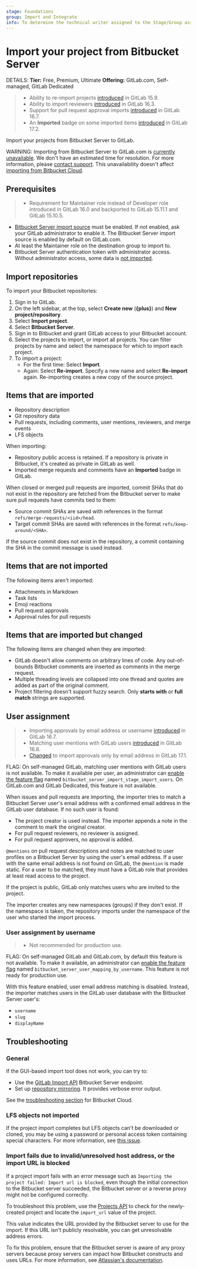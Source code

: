 ```yaml
---
stage: Foundations
group: Import and Integrate
info: To determine the technical writer assigned to the Stage/Group associated with this page, see https://handbook.gitlab.com/handbook/product/ux/technical-writing/#assignments
---
```


# Import your project from Bitbucket Server

DETAILS:
**Tier:** Free, Premium, Ultimate
**Offering:** GitLab.com, Self-managed, GitLab Dedicated

> - Ability to re-import projects [introduced](https://gitlab.com/gitlab-org/gitlab/-/issues/23905) in GitLab 15.9.
> - Ability to import reviewers [introduced](https://gitlab.com/gitlab-org/gitlab/-/issues/416611) in GitLab 16.3.
> - Support for pull request approval imports [introduced](https://gitlab.com/gitlab-org/gitlab/-/merge_requests/135256) in GitLab 16.7.
> - An **Imported** badge on some imported items [introduced](https://gitlab.com/gitlab-org/gitlab/-/issues/461211) in GitLab 17.2.

Import your projects from Bitbucket Server to GitLab.

WARNING:
Importing from Bitbucket Server to GitLab.com is [currently unavailable](https://status.gitlab.com). We don't have an
estimated time for resolution. For more information, please [contact support](https://about.gitlab.com/support/).
This unavailability doesn't affect [importing from Bitbucket Cloud](bitbucket.md).

## Prerequisites

> - Requirement for Maintainer role instead of Developer role introduced in GitLab 16.0 and backported to GitLab 15.11.1 and GitLab 15.10.5.

- [Bitbucket Server import source](../../../administration/settings/import_and_export_settings.md#configure-allowed-import-sources)
  must be enabled. If not enabled, ask your GitLab administrator to enable it. The Bitbucket Server import source is enabled
  by default on GitLab.com.
- At least the Maintainer role on the destination group to import to.
- Bitbucket Server authentication token with administrator access. Without administrator access, some data is
  [not imported](https://gitlab.com/gitlab-org/gitlab/-/issues/446218).

## Import repositories

To import your Bitbucket repositories:

1. Sign in to GitLab.
1. On the left sidebar, at the top, select **Create new** (**{plus}**) and **New project/repository**.
1. Select **Import project**.
1. Select **Bitbucket Server**.
1. Sign in to Bitbucket and grant GitLab access to your Bitbucket account.
1. Select the projects to import, or import all projects. You can filter projects by name and select
   the namespace for which to import each project.
1. To import a project:
   - For the first time: Select **Import**.
   - Again: Select **Re-import**. Specify a new name and select **Re-import** again. Re-importing creates a new copy of the source project.

## Items that are imported

- Repository description
- Git repository data
- Pull requests, including comments, user mentions, reviewers, and merge events
- LFS objects

When importing:

- Repository public access is retained. If a repository is private in Bitbucket, it's created as private in GitLab as
  well.
- Imported merge requests and comments have an **Imported** badge in GitLab.

When closed or merged pull requests are imported, commit SHAs that do not exist in the repository are fetched from the Bitbucket server
to make sure pull requests have commits tied to them:

- Source commit SHAs are saved with references in the format `refs/merge-requests/<iid>/head`.
- Target commit SHAs are saved with references in the format `refs/keep-around/<SHA>`.

If the source commit does not exist in the repository, a commit containing the SHA in the commit message is used instead.

## Items that are not imported

The following items aren't imported:

- Attachments in Markdown
- Task lists
- Emoji reactions
- Pull request approvals
- Approval rules for pull requests

## Items that are imported but changed

The following items are changed when they are imported:

- GitLab doesn't allow comments on arbitrary lines of code. Any out-of-bounds Bitbucket comments are
  inserted as comments in the merge request.
- Multiple threading levels are collapsed into one thread and
  quotes are added as part of the original comment.
- Project filtering doesn't support fuzzy search. Only **starts with** or **full match** strings are
  supported.

## User assignment

> - Importing approvals by email address or username [introduced](https://gitlab.com/gitlab-org/gitlab/-/issues/23586) in GitLab 16.7.
> - Matching user mentions with GitLab users [introduced](https://gitlab.com/gitlab-org/gitlab/-/issues/433008) in GitLab 16.8.
> - [Changed](https://gitlab.com/gitlab-org/gitlab/-/merge_requests/153041) to import approvals only by email address in GitLab 17.1.

FLAG:
On self-managed GitLab, matching user mentions with GitLab users is not available. To make it available per user,
an administrator can [enable the feature flag](../../../administration/feature_flags.md) named `bitbucket_server_import_stage_import_users`.
On GitLab.com and GitLab Dedicated, this feature is not available.

When issues and pull requests are importing, the importer tries to match a Bitbucket Server user's email address
with a confirmed email address in the GitLab user database. If no such user is found:

- The project creator is used instead. The importer appends a note in the comment to mark the original creator.
- For pull request reviewers, no reviewer is assigned.
- For pull request approvers, no approval is added.

`@mentions` on pull request descriptions and notes are matched to user profiles on a Bitbucket Server by using the user's email address.
If a user with the same email address is not found on GitLab, the `@mention` is made static.
For a user to be matched, they must have a GitLab role that provides at least read access to the project.

If the project is public, GitLab only matches users who are invited to the project.

The importer creates any new namespaces (groups) if they don't exist. If the namespace is taken, the
repository imports under the namespace of the user who started the import process.

### User assignment by username

> - Not recommended for production use.

FLAG:
On self-managed GitLab and GitLab.com, by default this feature is not available. To make it
available, an administrator can [enable the feature flag](../../../administration/feature_flags.md)
named `bitbucket_server_user_mapping_by_username`. This feature is not ready for production use.

With this feature enabled, user email address matching is disabled.
Instead, the importer matches users in the GitLab user database with the Bitbucket Server user's:

- `username`
- `slug`
- `displayName`

## Troubleshooting

### General

If the GUI-based import tool does not work, you can try to:

- Use the [GitLab Import API](../../../api/import.md#import-repository-from-bitbucket-server)
  Bitbucket Server endpoint.
- Set up [repository mirroring](../repository/mirror/index.md).
  It provides verbose error output.

See the [troubleshooting section](bitbucket.md#troubleshooting)
for Bitbucket Cloud.

### LFS objects not imported

If the project import completes but LFS objects can't be downloaded or cloned, you may be using a
password or personal access token containing special characters. For more information, see
[this issue](https://gitlab.com/gitlab-org/gitlab/-/issues/337769).

### Import fails due to invalid/unresolved host address, or the import URL is blocked

If a project import fails with an error message such as `Importing the project failed: Import url is blocked`, even though the initial connection to the Bitbucket
server succeeded, the Bitbucket server or a reverse proxy might not be configured correctly.

To troubleshoot this problem, use the [Projects API](../../../api/projects.md) to check for the newly-created project and locate the `import_url` value of the project.

This value indicates the URL provided by the Bitbucket server to use for the import. If this URL isn't publicly resolvable, you can get unresolvable address errors.

To fix this problem, ensure that the Bitbucket server is aware of any proxy servers because proxy servers can impact how Bitbucket constructs and uses URLs.
For more information, see [Atlassian's documentation](https://confluence.atlassian.com/bitbucketserver/proxy-and-secure-bitbucket-776640099.html).
